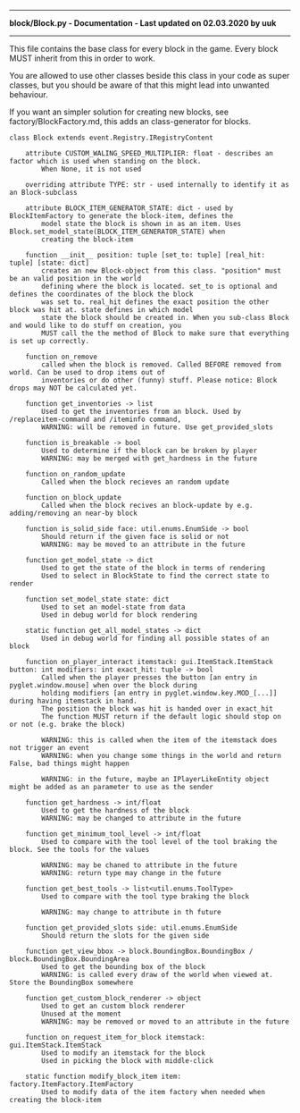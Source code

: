 ----

**block/Block.py - Documentation - Last updated on 02.03.2020 by uuk**

----

This file contains the base class for every block in the game. Every block MUST inherit from this in order to work.

You are allowed to use other classes beside this class in your code as super classes, but you should be aware of that
this might lead into unwanted behaviour.

If you want an simpler solution for creating new blocks, see factory/BlockFactory.md, this adds an class-generator for blocks.

    class Block extends event.Registry.IRegistryContent
    
        attribute CUSTOM_WALING_SPEED_MULTIPLIER: float - describes an factor which is used when standing on the block.
            When None, it is not used
            
        overriding attribute TYPE: str - used internally to identify it as an Block-subclass
        
        attribute BLOCK_ITEM_GENERATOR_STATE: dict - used by BlockItemFactory to generate the block-item, defines the
            model state the block is shown in as an item. Uses Block.set_model_state(BLOCK_ITEM_GENERATOR_STATE) when
            creating the block-item
        
        function __init__ position: tuple [set_to: tuple] [real_hit: tuple] [state: dict]
            creates an new Block-object from this class. "position" must be an valid position in the world
            defining where the block is located. set_to is optional and defines the coordinates of the block the block 
            was set to. real_hit defines the exact position the other block was hit at. state defines in which model 
            state the block should be created in. When you sub-class Block and would like to do stuff on creation, you
            MUST call the the method of Block to make sure that everything is set up correctly.
            
        function on_remove
            called when the block is removed. Called BEFORE removed from world. Can be used to drop items out of
            inventories or do other (funny) stuff. Please notice: Block drops may NOT be calculated yet.
            
        function get_inventories -> list
            Used to get the inventories from an block. Used by /replaceitem-command and /iteminfo command,
            WARNING: will be removed in future. Use get_provided_slots
            
        function is_breakable -> bool
            Used to determine if the block can be broken by player
            WARNING: may be merged with get_hardness in the future
            
        function on_random_update
            Called when the block recieves an random update
        
        function on_block_update
            Called when the block recives an block-update by e.g. adding/removing an near-by block
            
        function is_solid_side face: util.enums.EnumSide -> bool
            Should return if the given face is solid or not
            WARNING: may be moved to an attribute in the future
            
        function get_model_state -> dict
            Used to get the state of the block in terms of rendering
            Used to select in BlockState to find the correct state to render
            
        function set_model_state state: dict
            Used to set an model-state from data
            Used in debug world for block rendering
            
        static function get_all_model_states -> dict
            Used in debug world for finding all possible states of an block
        
        function on_player_interact itemstack: gui.ItemStack.ItemStack button: int modifiers: int exact_hit: tuple -> bool
            Called when the player presses the button [an entry in pyglet.window.mouse] when over the block during 
            holding modifiers [an entry in pyglet.window.key.MOD_[...]] during having itemstack in hand. 
            The position the block was hit is handed over in exact_hit
            The function MUST return if the default logic should stop on or not (e.g. brake the block)
            
            WARNING: this is called when the item of the itemstack does not trigger an event
            WARNING: when you change some things in the world and return False, bad things might happen
            
            WARNING: in the future, maybe an IPlayerLikeEntity object might be added as an parameter to use as the sender
            
        function get_hardness -> int/float
            Used to get the hardness of the block
            WARNING: may be changed to attribute in the future
            
        function get_minimum_tool_level -> int/float
            Used to compare with the tool level of the tool braking the block. See the tools for the values
            
            WARNING: may be chaned to attribute in the future
            WARNING: return type may change in the future
        
        function get_best_tools -> list<util.enums.ToolType>
            Used to compare with the tool type braking the block
            
            WARNING: may change to attribute in th future
            
        function get_provided_slots side: util.enums.EnumSide
            Should return the slots for the given side
            
        function get_view_bbox -> block.BoundingBox.BoundingBox / block.BoundingBox.BoundingArea
            Used to get the bounding box of the block
            WARNING: is called every draw of the world when viewed at. Store the BoundingBox somewhere
            
        function get_custom_block_renderer -> object
            Used to get an custom block renderer
            Unused at the moment
            WARNING: may be removed or moved to an attribute in the future
         
        function on_request_item_for_block itemstack: gui.ItemStack.ItemStack
            Used to modify an itemstack for the block
            Used in picking the block with middle-click
            
        static function modify_block_item item: factory.ItemFactory.ItemFactory
            Used to modify data of the item factory when needed when creating the block-item
